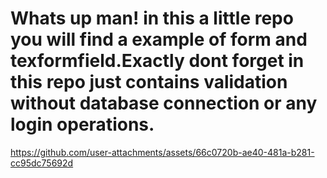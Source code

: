 # Whats up man! in this a little repo you will find a example of form and texformfield.Exactly dont forget in this repo just contains validation without database connection or any login operations. 



https://github.com/user-attachments/assets/66c0720b-ae40-481a-b281-cc95dc75692d



